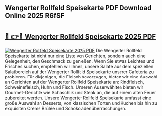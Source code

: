 ## Wengerter Rollfeld Speisekarte PDF Download Online 2025 R6fSF

# <h2><a href="http://gc8zql.nevu.top/?p=Wengerter+Rollfeld+Speisekarte">🔗 👉🔴 Wengerter Rollfeld Speisekarte 2025 PDF</a></h2>

[![Wengerter Rollfeld Speisekarte 2025 PDF](https://i.imgur.com/dBaPXMq.png)](http://gc8zql.nevu.top/?p=Wengerter+Rollfeld+Speisekarte)
Die Wengerter Rollfeld Speisekarte ist nicht nur eine Liste von Gerichten, sondern auch eine Gelegenheit, den Geschmack zu genießen. Wenn Sie etwas Leichtes und Frisches suchen, empfehlen wir Ihnen, unsere Salate aus dem speziellen Salatbereich auf der Wengerter Rollfeld Speisekarte unserer Cafeteria zu probieren. Für diejenigen, die Fleisch bevorzugen, bieten wir eine Auswahl an Gerichten auf der Wengerter Rollfeld Speisekarte an: Rindfleisch, Schweinefleisch, Huhn und Fisch. Unseren Auserwählten bieten wir Gourmet-Gerichte wie Schaschlik und Steak an, die auf einem alten Feuer zubereitet werden. Unsere Wengerter Rollfeld Speisekarte umfasst eine große Auswahl an Desserts, von klassischen Torten und Kuchen bis hin zu exquisiten Crème Brûlée und Schokoladenüberraschungen.
